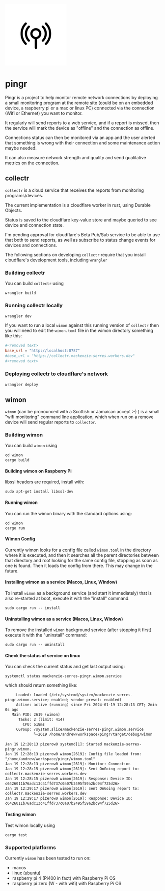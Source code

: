 ![](icon.png)

# pingr

Pingr is a project to help monitor remote network connections by deploying a small monitoring
program at the remote site (could be on an embedded device, a raspberry pi or a
mac or linux PC) connected via the connection (Wifi or Ethernet) you want to monitor.

It regularly will send reports to a web service, and if a report is missed, then
the service will mark the device as "offline" and the connection as offline.

Connections status can then be monitored via an app and the user alerted
that something is wrong with their connection and some maintenance
action maybe needed.

It can also measure network strength and quality and send qualitative metrics
on the connection.

## collectr

`collectr` is a cloud service that receives the reports from monitoring programs/devices.

The current implementation is a cloudflare worker in rust, using Durable Objects.

Status is saved to the cloudflare key-value store and maybe queried to see
device and connection state.

I'm pending approval for cloudflare's Beta Pub/Sub service to be able to use that both
to send reports, as well as subscribe to status change events for devices and connections.

The following sections on developing `collectr` require that you install cloudflare's development
tools, including `wrangler`

### Building collectr

You can build `collectr` using

```commandline
wrangler build
```

### Running collectr locally

```commandline
wrangler dev
```

If you want to run a local `wimon` against this running version of `collectr`
then you will need to edit the `wimon.toml` file in the wimon directory
something like this:

```toml
#<removed text>
base_url = "http://localhost:8787"
#base_url = "https://collectr.mackenzie-serres.workers.dev"
#<removed text>
```

### Deploying collectr to cloudflare's network

```commandline
wrangler deploy
```

## wimon

`wimon` (can be pronounced with a Scottish or Jamaican accept :-) ) is a small "wifi monitoring"
command line application, which when run on a remove device will send regular reports to
`collector`.

### Building wimon

You can build `wimon` using

```commandline
cd wimon
cargo build
```

#### Building wimon on Raspberry Pi

libssl headers are required, install with:

```commandline
sudo apt-get install libssl-dev
```

#### Running wimon

You can run the wimon binary with the standard options using:

```commandline
cd wimon
cargo run
```

#### Wimon Config

Currently wimon looks for a config file called `wimon.toml` in the directory where it is executed, and then it searches
all the parent directories between that directory and root looking for the same config file, stopping as soon as one
is found. Then it loads the config from there. This may change in the future.

#### Installing wimon as a service (Macos, Linux, Window)

To install `wimon` as a background service (and start it immediately) that is also re-started at boot,
execute it with the "install" command:

```commandline
sudo cargo run -- install
```

#### Uninstalling wimon as a service (Macos, Linux, Window)

To remove the installed `wimon` background service (after stopping it first) execute it with the "uninstall" command:

```commandline
sudo cargo run -- uninstall
```

#### Check the status of service on linux

You can check the current status and get last output using:

```commandline
systemctl status mackenzie-serres-pingr.wimon.service
```

which should return something like:

```● mackenzie-serres-pingr.wimon.service - mackenzie-serres-pingr.wimon
     Loaded: loaded (/etc/systemd/system/mackenzie-serres-pingr.wimon.service; enabled; vendor preset: enabled)
     Active: active (running) since Fri 2024-01-19 12:28:13 CET; 2min 0s ago
   Main PID: 2619 (wimon)
      Tasks: 2 (limit: 414)
        CPU: 618ms
     CGroup: /system.slice/mackenzie-serres-pingr.wimon.service
             └─2619 /home/andrew/workspace/pingr/target/debug/wimon

Jan 19 12:28:13 pizerow0 systemd[1]: Started mackenzie-serres-pingr.wimon.
Jan 19 12:28:13 pizerow0 wimon[2619]: Config file loaded from: "/home/andrew/workspace/pingr/wimon.toml"
Jan 19 12:28:13 pizerow0 wimon[2619]: Monitor: Connection
Jan 19 12:28:15 pizerow0 wimon[2619]: Sent OnGoing report to: collectr.mackenzie-serres.workers.dev
Jan 19 12:28:15 pizerow0 wimon[2619]: Response: Device ID: c6426011b76adc13c41ffd737c0a07b2495f59a2bc94f725d26>
Jan 19 12:29:17 pizerow0 wimon[2619]: Sent OnGoing report to: collectr.mackenzie-serres.workers.dev
Jan 19 12:29:17 pizerow0 wimon[2619]: Response: Device ID: c6426011b76adc13c41ffd737c0a07b2495f59a2bc94f725d26>
```

#### Testing wimon

Test wimon locally using

```commandline
cargo test
```

### Supported platforms

Currently `wimon` has been tested to run on:

- macos
- linux (ubuntu)
- raspberry pi 4 (Pi400 in fact) with Raspberry Pi OS
- raspberry pi zero (W - with wifi) with Raspberry Pi OS